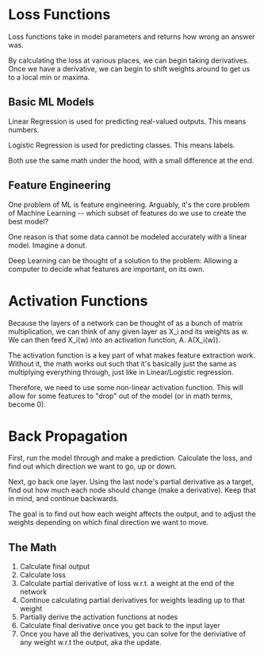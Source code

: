 # Loss Functions
Loss functions take in model parameters and returns how wrong an answer was.

By calculating the loss at various places, we can begin taking derivatives. Once we have a derivative, we can begin to shift weights around to get us to a local min or maxima.

## Basic ML Models
Linear Regression is used for predicting real-valued outputs. This means numbers.

Logistic Regression is used for predicting classes. This means labels.

Both use the same math under the hood, with a small difference at the end.

## Feature Engineering
One problem of ML is feature engineering. Arguably, it's the core problem of Machine Learning -- which subset of features do we use to create the best model?

One reason is that some data cannot be modeled accurately with a linear model. Imagine a donut.

Deep Learning can be thought of a solution to the problem: Allowing a computer to decide what features are important, on its own.

# Activation Functions
Because the layers of a network can be thought of as a bunch of matrix multiplication, we can think of any given layer as X_i and its weights as w. We can then feed X_i(w) into an activation function, A. A(X_i(w)).

The activation function is a key part of what makes feature extraction work. Without it, the math works out such that it's basically just the same as multiplying everything through, just like in Linear/Logistic regression.

Therefore, we need to use some non-linear activation function. This will allow for some features to "drop" out of the model (or in math terms, become 0).

# Back Propagation
First, run the model through and make a prediction. Calculate the loss, and find out which direction we want to go, up or down.

Next, go back one layer. Using the last node's partial derivative as a target, find out how much each node should change (make a derivative). Keep that in mind, and continue backwards.

The goal is to find out how each weight affects the output, and to adjust the weights depending on which final direction we want to move.

## The Math
1. Calculate final output
2. Calculate loss 
3. Calculate partial derivative of loss w.r.t. a weight at the end of the network
4. Continue calculating partial derivatives for weights leading up to that weight
5. Partially derive the activation functions at nodes
6. Calculate final derivative once you get back to the input layer
7. Once you have all the derivatives, you can solve for the deriviative of any weight w.r.t the output, aka the update.

